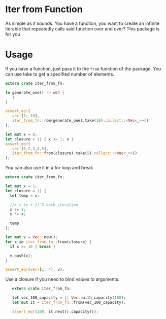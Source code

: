 # Iter from Function
As simple as it sounds. You have a function, you want to create an infinite iterable
that repeatedly calls said function over and over? This package is for you

# Usage
If you have a function, just pass it to the `from` function of the package. 
You can use take to get a specified number of elements.

```Rust
extern crate iter_from_fn;

fn generate_one() -> u64 {
   1
}

assert_eq!(
   vec![1; 10],
   iter_from_fn::rom(generate_one).take(10).collect::<Vec<_>>()
);

let mut x = 0;
let closure = || { x += 1; x }
assert_eq!(
   vec![1,2,3,4,5],
   iter_from_fn::from(closure).take(5).collect::<Vec<_>>()
);
```

You can also use it in a for loop and break

```Rust
extern crate iter_from_fn;

let mut x = 1;
let closure = || {
  let temp = x;

  //x = (x + 1)^2 each iteration
  x += 1;
  x *= x;

  temp
};

let mut v = Vec::new();
for x in iter_from_fn::from(closure) {
  if x >= 10 { break }

  v.push(x);
}

assert_eq!(vec![1, 4], v);
```

Use a closure if you need to bind values to arguments.

```Rust
   extern crate iter_from_fn;

   let vec_100_capacity = || Vec::with_capacity(100);
   let mut it = iter_from_fn::from(vec_100_capacity);

   assert_eq!(100, it.next().capacity());
```
